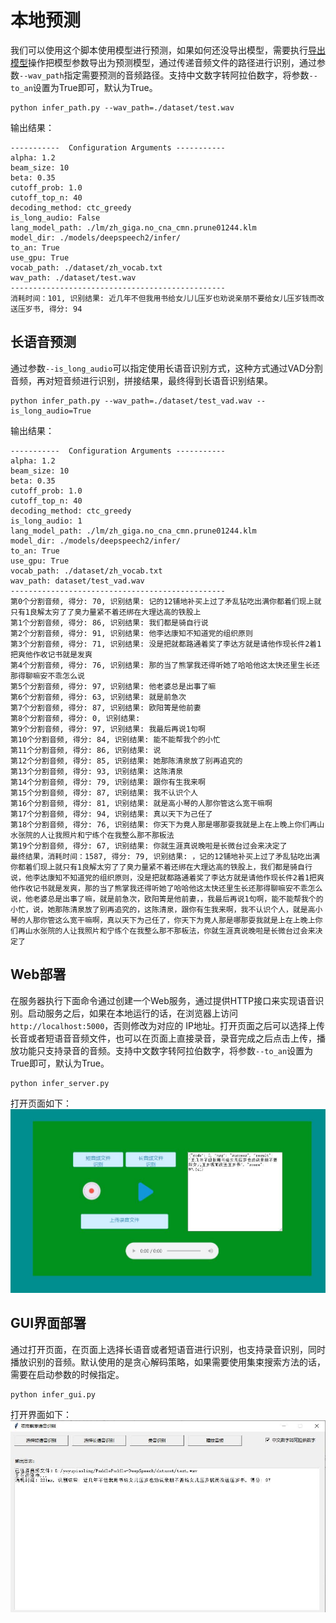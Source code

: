 # 本地预测

我们可以使用这个脚本使用模型进行预测，如果如何还没导出模型，需要执行[导出模型](./export_model.md)操作把模型参数导出为预测模型，通过传递音频文件的路径进行识别，通过参数`--wav_path`指定需要预测的音频路径。支持中文数字转阿拉伯数字，将参数`--to_an`设置为True即可，默认为True。
```shell script
python infer_path.py --wav_path=./dataset/test.wav
```

输出结果：
```
-----------  Configuration Arguments -----------
alpha: 1.2
beam_size: 10
beta: 0.35
cutoff_prob: 1.0
cutoff_top_n: 40
decoding_method: ctc_greedy
is_long_audio: False
lang_model_path: ./lm/zh_giga.no_cna_cmn.prune01244.klm
model_dir: ./models/deepspeech2/infer/
to_an: True
use_gpu: True
vocab_path: ./dataset/zh_vocab.txt
wav_path: ./dataset/test.wav
------------------------------------------------
消耗时间：101, 识别结果: 近几年不但我用书给女儿儿压岁也劝说亲朋不要给女儿压岁钱而改送压岁书, 得分: 94
```

## 长语音预测

通过参数`--is_long_audio`可以指定使用长语音识别方式，这种方式通过VAD分割音频，再对短音频进行识别，拼接结果，最终得到长语音识别结果。
```shell script
python infer_path.py --wav_path=./dataset/test_vad.wav --is_long_audio=True
```

输出结果：
```
-----------  Configuration Arguments -----------
alpha: 1.2
beam_size: 10
beta: 0.35
cutoff_prob: 1.0
cutoff_top_n: 40
decoding_method: ctc_greedy
is_long_audio: 1
lang_model_path: ./lm/zh_giga.no_cna_cmn.prune01244.klm
model_dir: ./models/deepspeech2/infer/
to_an: True
use_gpu: True
vocab_path: ./dataset/zh_vocab.txt
wav_path: dataset/test_vad.wav
------------------------------------------------
第0个分割音频, 得分: 70, 识别结果: 记的12铺地补买上过了矛乱钻吃出满你都着们现上就只有1良解太穷了了臭力量紧不着还绑在大理达高的铁股上
第1个分割音频, 得分: 86, 识别结果: 我们都是骑自行说
第2个分割音频, 得分: 91, 识别结果: 他李达康知不知道党的组织原则
第3个分割音频, 得分: 71, 识别结果: 没是把就都路通着奖了李达方就是请他作现长件2着1把爽他作收记书就是发爽
第4个分割音频, 得分: 76, 识别结果: 那的当了熊掌我还得听她了哈哈他这太快还里生长还那得聊嘛安不乖怎么说
第5个分割音频, 得分: 97, 识别结果: 他老婆总是出事了嘛
第6个分割音频, 得分: 63, 识别结果: 就是前急次
第7个分割音频, 得分: 87, 识别结果: 欧阳箐是他前妻
第8个分割音频, 得分: 0, 识别结果: 
第9个分割音频, 得分: 97, 识别结果: 我最后再说1句啊
第10个分割音频, 得分: 84, 识别结果: 能不能帮我个的小忙
第11个分割音频, 得分: 86, 识别结果: 说
第12个分割音频, 得分: 85, 识别结果: 她那陈清泉放了别再追究的
第13个分割音频, 得分: 93, 识别结果: 这陈清泉
第14个分割音频, 得分: 79, 识别结果: 跟你有生我来啊
第15个分割音频, 得分: 87, 识别结果: 我不认识个人
第16个分割音频, 得分: 81, 识别结果: 就是高小琴的人那你管这么宽干嘛啊
第17个分割音频, 得分: 94, 识别结果: 真以天下为己任了
第18个分割音频, 得分: 76, 识别结果: 你天下为竟人那是哪那耍我就是上在上晚上你们再山水张院的人让我照片和宁练个在我整么那不那板法
第19个分割音频, 得分: 67, 识别结果: 你就生涯真说晚啦是长微台过会来决定了
最终结果，消耗时间：1587, 得分: 79, 识别结果: ，记的12铺地补买上过了矛乱钻吃出满你都着们现上就只有1良解太穷了了臭力量紧不着还绑在大理达高的铁股上，我们都是骑自行说，他李达康知不知道党的组织原则，没是把就都路通着奖了李达方就是请他作现长件2着1把爽他作收记书就是发爽，那的当了熊掌我还得听她了哈哈他这太快还里生长还那得聊嘛安不乖怎么说，他老婆总是出事了嘛，就是前急次，欧阳箐是他前妻，，我最后再说1句啊，能不能帮我个的小忙，说，她那陈清泉放了别再追究的，这陈清泉，跟你有生我来啊，我不认识个人，就是高小琴的人那你管这么宽干嘛啊，真以天下为己任了，你天下为竟人那是哪那耍我就是上在上晚上你们再山水张院的人让我照片和宁练个在我整么那不那板法，你就生涯真说晚啦是长微台过会来决定了
```

## Web部署

在服务器执行下面命令通过创建一个Web服务，通过提供HTTP接口来实现语音识别。启动服务之后，如果在本地运行的话，在浏览器上访问`http://localhost:5000`，否则修改为对应的 IP地址。打开页面之后可以选择上传长音或者短语音音频文件，也可以在页面上直接录音，录音完成之后点击上传，播放功能只支持录音的音频。支持中文数字转阿拉伯数字，将参数`--to_an`设置为True即可，默认为True。
```shell script
python infer_server.py
```

打开页面如下：
![录音测试页面](./images/infer_server.jpg)


## GUI界面部署
通过打开页面，在页面上选择长语音或者短语音进行识别，也支持录音识别，同时播放识别的音频。默认使用的是贪心解码策略，如果需要使用集束搜索方法的话，需要在启动参数的时候指定。
```shell script
python infer_gui.py
```

打开界面如下：
![GUI界面](./images/infer_gui.jpg)
